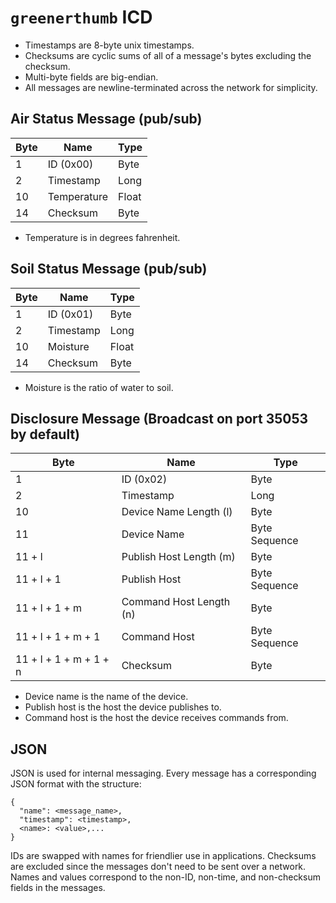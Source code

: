 # `greenerthumb` ICD

* Timestamps are 8-byte unix timestamps.
* Checksums are cyclic sums of all of a message's bytes excluding the checksum.
* Multi-byte fields are big-endian.
* All messages are newline-terminated across the network for simplicity.

## Air Status Message (pub/sub)

| Byte | Name        | Type  |
| ---- | ----------- | ----- |
| 1    | ID (0x00)   | Byte  |
| 2    | Timestamp   | Long  |
| 10   | Temperature | Float |
| 14   | Checksum    | Byte  |

* Temperature is in degrees fahrenheit.

## Soil Status Message (pub/sub)

| Byte | Name      | Type  |
| ---- | --------- | ----- |
| 1    | ID (0x01) | Byte  |
| 2    | Timestamp | Long  |
| 10   | Moisture  | Float |
| 14   | Checksum  | Byte  |

* Moisture is the ratio of water to soil.

## Disclosure Message (Broadcast on port 35053 by default)

| Byte                   | Name                    | Type          |
| ---------------------- | ----------------------- | ------------- |
| 1                      | ID (0x02)               | Byte          |
| 2                      | Timestamp               | Long          |
| 10                     | Device Name Length (l)  | Byte          |
| 11                     | Device Name             | Byte Sequence |
| 11 + l                 | Publish Host Length (m) | Byte          |
| 11 + l + 1             | Publish Host            | Byte Sequence |
| 11 + l + 1 + m         | Command Host Length (n) | Byte          |
| 11 + l + 1 + m + 1     | Command Host            | Byte Sequence |
| 11 + l + 1 + m + 1 + n | Checksum                | Byte          |

* Device name is the name of the device.
* Publish host is the host the device publishes to.
* Command host is the host the device receives commands from.

## JSON

JSON is used for internal messaging. Every message has a corresponding JSON
format with the structure:

```
{
  "name": <message_name>,
  "timestamp": <timestamp>,
  <name>: <value>,...
}
```

IDs are swapped with names for friendlier use in applications. Checksums are
excluded since the messages don't need to be sent over a network. Names and
values correspond to the non-ID, non-time, and non-checksum fields in the
messages.
